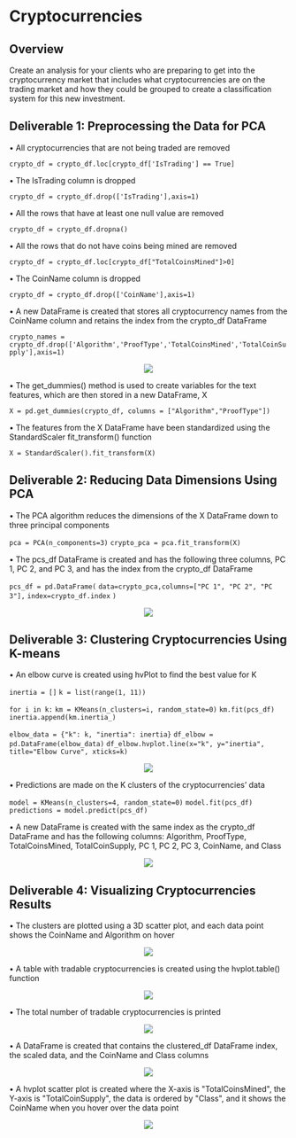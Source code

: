 # Cryptocurrencies
## Overview
Create an analysis for your clients who are preparing to get into the cryptocurrency market that includes what cryptocurrencies are on the trading market and how they could be grouped to create a classification system for this new investment.
## Deliverable 1: Preprocessing the Data for PCA
• All cryptocurrencies that are not being traded are removed

`crypto_df = crypto_df.loc[crypto_df['IsTrading'] == True]`

• The IsTrading column is dropped

`crypto_df = crypto_df.drop(['IsTrading'],axis=1)`

• All the rows that have at least one null value are removed

`crypto_df = crypto_df.dropna()`

• All the rows that do not have coins being mined are removed

`crypto_df = crypto_df.loc[crypto_df["TotalCoinsMined"]>0]`

• The CoinName column is dropped

`crypto_df = crypto_df.drop(['CoinName'],axis=1)`

• A new DataFrame is created that stores all cryptocurrency names from the CoinName column and retains the index from the crypto_df DataFrame

`crypto_names = crypto_df.drop(['Algorithm','ProofType','TotalCoinsMined','TotalCoinSupply'],axis=1)`

<p align='center'>
  <img src='https://github.com/jzebker/Cryptocurrencies/blob/main/img/CoinNameDF.png?raw=true'>
</p>

• The get_dummies() method is used to create variables for the text features, which are then stored in a new DataFrame, X

`X = pd.get_dummies(crypto_df, columns = ["Algorithm","ProofType"])`

• The features from the X DataFrame have been standardized using the StandardScaler fit_transform() function

`X = StandardScaler().fit_transform(X)`

## Deliverable 2: Reducing Data Dimensions Using PCA
• The PCA algorithm reduces the dimensions of the X DataFrame down to three principal components

`pca = PCA(n_components=3)`
`crypto_pca = pca.fit_transform(X)`

• The pcs_df DataFrame is created and has the following three columns, PC 1, PC 2, and PC 3, and has the index from the crypto_df DataFrame

`pcs_df = pd.DataFrame(`
    `data=crypto_pca,columns=["PC 1", "PC 2", "PC 3"],`
    `index=crypto_df.index`
`)`

<p align='center'>
  <img src='https://github.com/jzebker/Cryptocurrencies/blob/main/img/pcs_df.png?raw=true'>
</p>

## Deliverable 3: Clustering Cryptocurrencies Using K-means
• An elbow curve is created using hvPlot to find the best value for K

`inertia = []`
`k = list(range(1, 11))`

`for i in k:`
    `km = KMeans(n_clusters=i, random_state=0)`
    `km.fit(pcs_df)`
    `inertia.append(km.inertia_)`

`elbow_data = {"k": k, "inertia": inertia}`
`df_elbow = pd.DataFrame(elbow_data)`
`df_elbow.hvplot.line(x="k", y="inertia", title="Elbow Curve", xticks=k)`

<p align='center'>
  <img src='https://github.com/jzebker/Cryptocurrencies/blob/main/img/elbowcurve.png?raw=true'>
</p>

• Predictions are made on the K clusters of the cryptocurrencies’ data 

`model = KMeans(n_clusters=4, random_state=0)`
`model.fit(pcs_df)`
`predictions = model.predict(pcs_df)`

• A new DataFrame is created with the same index as the crypto_df DataFrame and has the following columns: Algorithm, ProofType, TotalCoinsMined, TotalCoinSupply, PC 1, PC 2, PC 3, CoinName, and Class

<p align='center'>
  <img src='https://github.com/jzebker/Cryptocurrencies/blob/main/img/clustered_df.png?raw=true'>
</p>

## Deliverable 4: Visualizing Cryptocurrencies Results
• The clusters are plotted using a 3D scatter plot, and each data point shows the CoinName and Algorithm on hover

<p align='center'>
  <img src='https://github.com/jzebker/Cryptocurrencies/blob/main/img/3dscatter.png?raw=true'>
</p>

• A table with tradable cryptocurrencies is created using the hvplot.table() function

<p align='center'>
  <img src='https://github.com/jzebker/Cryptocurrencies/blob/main/img/tradabletable.png?raw=true'>
</p>

• The total number of tradable cryptocurrencies is printed

<p align='center'>
  <img src='https://github.com/jzebker/Cryptocurrencies/blob/main/img/totaltradable.png?raw=true'>
</p>

• A DataFrame is created that contains the clustered_df DataFrame index, the scaled data, and the CoinName and Class columns 

<p align='center'>
  <img src='https://github.com/jzebker/Cryptocurrencies/blob/main/img/newdfD4.png?raw=true'>
</p>

• A hvplot scatter plot is created where the X-axis is "TotalCoinsMined", the Y-axis is "TotalCoinSupply", the data is ordered by "Class", and it shows the CoinName when you hover over the data point

<p align='center'>
  <img src='https://github.com/jzebker/Cryptocurrencies/blob/main/img/scatterplot.png?raw=true'>
</p>
